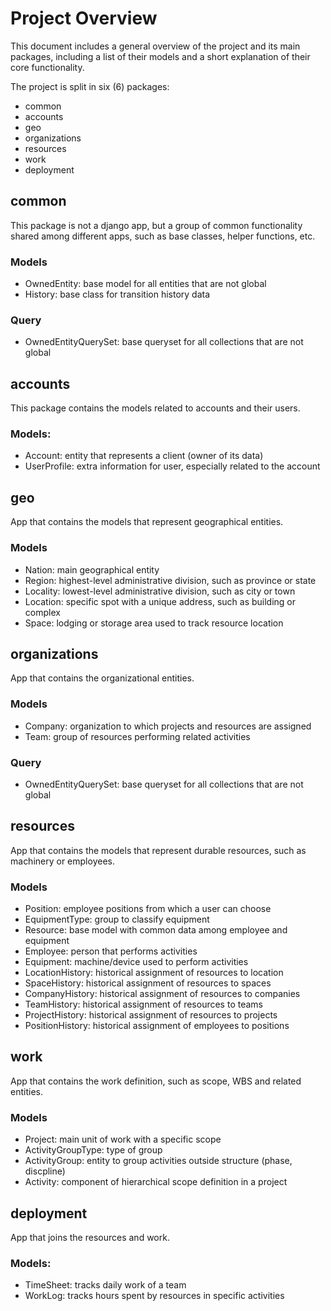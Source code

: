 # Project Overview

This document includes a general overview of the project and its main packages,
including a list of their models and a short explanation of their core
functionality.

The project is split in six (6) packages:

+ common
+ accounts
+ geo
+ organizations
+ resources
+ work
+ deployment


## common

This package is not a django app, but a group of common functionality shared
among different apps, such as base classes, helper functions, etc.

### Models

+ OwnedEntity: base model for all entities that are not global
+ History: base class for transition history data

### Query

+ OwnedEntityQuerySet: base queryset for all collections that are not global


## accounts

This package contains the models related to accounts and their users.

### Models:

+ Account: entity that represents a client (owner of its data)
+ UserProfile: extra information for user, especially related to the account


## geo

App that contains the models that represent geographical entities.

### Models

+ Nation: main geographical entity
+ Region: highest-level administrative division, such as province or state
+ Locality: lowest-level administrative division, such as city or town
+ Location: specific spot with a unique address, such as building or complex
+ Space: lodging or storage area used to track resource location


## organizations

App that contains the organizational entities.

### Models

+ Company: organization to which projects and resources are assigned
+ Team: group of resources performing related activities

### Query

+ OwnedEntityQuerySet: base queryset for all collections that are not global


## resources

App that contains the models that represent durable resources, such as machinery
or employees.

### Models

+ Position: employee positions from which a user can choose
+ EquipmentType: group to classify equipment
+ Resource: base model with common data among employee and equipment
+ Employee: person that performs activities
+ Equipment: machine/device used to perform activities
+ LocationHistory: historical assignment of resources to location
+ SpaceHistory: historical assignment of resources to spaces
+ CompanyHistory: historical assignment of resources to companies
+ TeamHistory: historical assignment of resources to teams
+ ProjectHistory: historical assignment of resources to projects
+ PositionHistory: historical assignment of employees to positions


## work

App that contains the work definition, such as scope, WBS and related entities.

### Models

+ Project: main unit of work with a specific scope
+ ActivityGroupType: type of group
+ ActivityGroup: entity to group activities outside structure (phase, discpline)
+ Activity: component of hierarchical scope definition in a project


## deployment

App that joins the resources and work.

### Models:

+ TimeSheet: tracks daily work of a team
+ WorkLog: tracks hours spent by resources in specific activities

